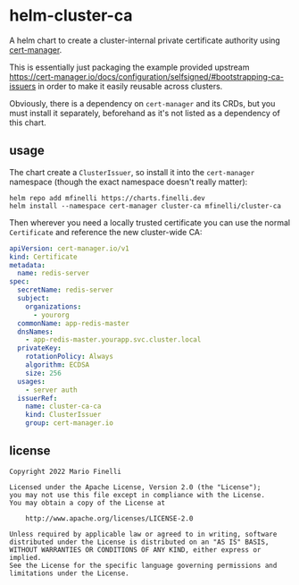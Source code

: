 # helm-cluster-ca

A helm chart to create a cluster-internal private certificate authority using
[cert-manager](https://cert-manager.io).

This is essentially just packaging the example provided upstream
https://cert-manager.io/docs/configuration/selfsigned/#bootstrapping-ca-issuers
in order to make it easily reusable across clusters.

Obviously, there is a dependency on `cert-manager` and its CRDs, but you must
install it separately, beforehand as it's not listed as a dependency of this
chart.

## usage

The chart create a `ClusterIssuer`, so install it into the `cert-manager`
namespace (though the exact namespace doesn't really matter):

```shell
helm repo add mfinelli https://charts.finelli.dev
helm install --namespace cert-manager cluster-ca mfinelli/cluster-ca
```

Then wherever you need a locally trusted certificate you can use the normal
`Certificate` and reference the new cluster-wide CA:

```yaml
apiVersion: cert-manager.io/v1
kind: Certificate
metadata:
  name: redis-server
spec:
  secretName: redis-server
  subject:
    organizations:
      - yourorg
  commonName: app-redis-master
  dnsNames:
    - app-redis-master.yourapp.svc.cluster.local
  privateKey:
    rotationPolicy: Always
    algorithm: ECDSA
    size: 256
  usages:
    - server auth
  issuerRef:
    name: cluster-ca-ca
    kind: ClusterIssuer
    group: cert-manager.io
```

## license

```
Copyright 2022 Mario Finelli

Licensed under the Apache License, Version 2.0 (the "License");
you may not use this file except in compliance with the License.
You may obtain a copy of the License at

    http://www.apache.org/licenses/LICENSE-2.0

Unless required by applicable law or agreed to in writing, software
distributed under the License is distributed on an "AS IS" BASIS,
WITHOUT WARRANTIES OR CONDITIONS OF ANY KIND, either express or implied.
See the License for the specific language governing permissions and
limitations under the License.
```

